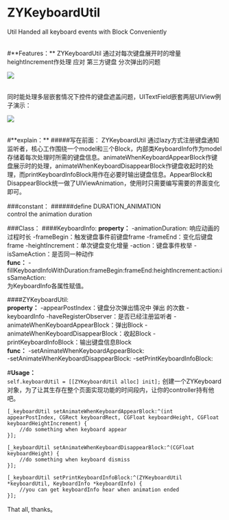 # ZYKeyboardUtil
Util Handed all keyboard events with Block Conveniently


<br>
#**Features：**
ZYKeyboardUtil 通过对每次键盘展开时的增量heightIncrement作处理 应对 第三方键盘 分次弹出的问题

![](https://raw.githubusercontent.com/liuzhiyi1992/ZYKeyboardUtil/master/ZYKeyboardUtil/DisplayFile/demo_1.jpg)


<br>
同时能处理多层嵌套情况下控件的键盘遮盖问题，UITextField嵌套两层UIView例子演示：

![](https://raw.githubusercontent.com/liuzhiyi1992/ZYKeyboardUtil/master/ZYKeyboardUtil/DisplayFile/keyboardUtil.gif)

<br>
#**explain：**
#####写在前面：
ZYKeyboardUtil 通过lazy方式注册键盘通知监听者，核心工作围绕一个model和三个Block，内部类KeyboardInfo作为model存储着每次处理时所需的键盘信息。animateWhenKeyboardAppearBlock作键盘展示时的处理，animateWhenKeyboardDisappearBlock作键盘收起时的处理，而printKeyboardInfoBlock用作在必要时输出键盘信息。AppearBlock和DisappearBlock统一做了UIViewAnimation，使用时只需要编写需要的界面变化即可。


###constant：
#####\#define DURATION_ANIMATION  
control the animation duration

###Class：
####KeyboardInfo:
**property：**
-animationDuration:  响应动画的过程时长
-frameBegin：触发键盘事件前键盘frame
-frameEnd：变化后键盘frame
-heightIncrement：单次键盘变化增量
-action：键盘事件枚举
-isSameAction：是否同一种动作  
**func：**
-fillKeyboardInfoWithDuration:frameBegin:frameEnd:heightIncrement:action:isSameAction:  
为KeyboardInfo各属性赋值。

####ZYKeyboardUtil:  
**property：**
-appearPostIndex：键盘分次弹出情况中 弹出 的次数
-keyboardInfo
-haveRegisterObserver：是否已经注册监听者
-animateWhenKeyboardAppearBlock：弹出Block
-animateWhenKeyboardDisappearBlock：收起Block
-printKeyboardInfoBlock：输出键盘信息Block  
**func：**
-setAnimateWhenKeyboardAppearBlock:  
-setAnimateWhenKeyboardDisappearBlock:
-setPrintKeyboardInfoBlock:  


#**Usage：**  
```self.keyboardUtil = [[ZYKeyboardUtil alloc] init];```
创建一个ZYKeyboard对象，为了让其生存在整个页面实现功能的时间段内，让你的controller持有他吧。

```
[_keyboardUtil setAnimateWhenKeyboardAppearBlock:^(int appearPostIndex, CGRect keyboardRect, CGFloat keyboardHeight, CGFloat keyboardHeightIncrement) {
    //do something when keyboard appear
}];

[_keyboardUtil setAnimateWhenKeyboardDisappearBlock:^(CGFloat keyboardHeight) {
    //do something when keyboard dismiss
}];

[_keyboardUtil setPrintKeyboardInfoBlock:^(ZYKeyboardUtil *keyboardUtil, KeyboardInfo *keyboardInfo) {
    //you can get keyboardInfo hear when animation ended
}];
```

That all, thanks。


